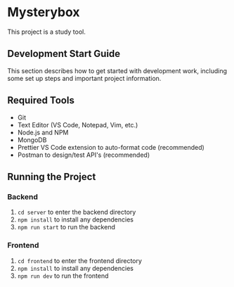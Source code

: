 # Mysterybox

This project is a study tool.

## Development Start Guide

This section describes how to get started with development work, including some set up steps and important project information.

## Required Tools

- Git
- Text Editor (VS Code, Notepad, Vim, etc.)
- Node.js and NPM
- MongoDB
- Prettier VS Code extension to auto-format code (recommended)
- Postman to design/test API's (recommended)

## Running the Project

### Backend
1. `cd server` to enter the backend directory
2. `npm install` to install any dependencies
3. `npm run start` to run the backend

### Frontend
1. `cd frontend` to enter the frontend directory
2. `npm install` to install any dependencies
3. `npm run dev` to run the frontend

